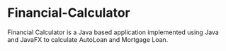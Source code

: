 # Financial-Calculator
Financial Calculator is a Java based application implemented using Java and JavaFX to calculate AutoLoan and Mortgage Loan.
